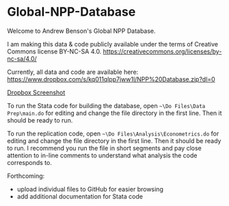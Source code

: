 # Global-NPP-Database
Welcome to Andrew Benson's Global NPP Database.

I am making this data & code publicly available under the terms of Creative Commons license BY-NC-SA 4.0.
https://creativecommons.org/licenses/by-nc-sa/4.0/

Currently, all data and code are available here: https://www.dropbox.com/s/kq011qlpp7jww1l/NPP%20Database.zip?dl=0

[Dropbox Screenshot](https://raw.githubusercontent.com/a-g-benson/Global-NPP-Database/main/dropbox_download.png)

To run the Stata code for building the database, open `~\Do Files\Data Prep\main.do` for editing and change the file directory in the first line. Then it should be ready to run.

To run the replication code, open `~\Do Files\Analysis\Econometrics.do` for editing and change the file directory in the first line. Then it should be ready to run. I recommend you run the file in short segments and pay close attention to in-line comments to understand what analysis the code corresponds to.

Forthcoming:
- upload individual files to GitHub for easier browsing
- add additional documentation for Stata code
